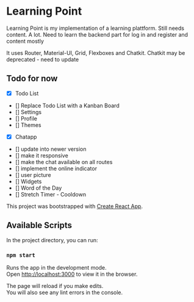 # Learning Point
Learning Point is my implementation of a learning plattform. Still needs content. A lot.
Need to learn the backend part for log in and register and content mostly

It uses Router, Material-UI, Grid, Flexboxes and Chatkit.
Chatkit may be deprecated - need to update

## Todo for now
- [x] Todo List
- [] Replace Todo List with a Kanban Board
- [] Settings
- [] Profile
- [] Themes
- [x] Chatapp
- [] update into newer version
- [] make it responsive
- [] make the chat available on all routes
- [] implement the online indicator
- [] user picture
- [] Widgets
- [] Word of the Day
- [] Stretch Timer - Cooldown

  


This project was bootstrapped with [Create React App](https://github.com/facebook/create-react-app).

## Available Scripts

In the project directory, you can run:

### `npm start`

Runs the app in the development mode.<br>
Open [http://localhost:3000](http://localhost:3000) to view it in the browser.

The page will reload if you make edits.<br>
You will also see any lint errors in the console.

